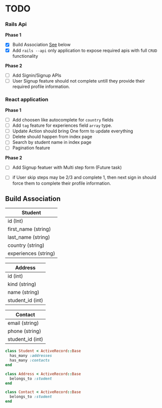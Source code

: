 # TODO

### Rails Api

**Phase 1**

- [x] Build Association [See](#build-association) below
- [x] Add `rails --api` only application to expose required apis with full
    `CRUD` functionality

**Phase 2**

- [ ] Add Signin/Signup APIs
- [ ] User Signup feature should not complete untill they provide their required
    profile information.

### React application

**Phase 1**

- [ ] Add choosen like autocomplete for `country` fields
- [ ] Add `tag` feature for experiences field `array` type.
- [ ] Update Action should bring One form to update everything
- [ ] Delete should happen from index page
- [ ] Search by student name in index page
- [ ] Pagination feature

**Phase 2**

- [ ] Add Signup featuer with Multi step form (Future task)
- [ ] if User skip steps may be 2/3 and complete 1, then next sign in should
    force them to complete their profile information.



## Build Association

| Student              |
| ---                  |
| id (Int)             |
| first_name (string)  |
| last_name (string)   |
| country (string)     |
| experiences (string) |

| Address          |
| ---              |
| id (int)         |
| kind (string)    |
| name (string)    |
| student_id (int) |

| Contact          |
| ---              |
| email (string)   |
| phone (string)   |
| student_id (int) |

```ruby
class Student < ActiveRecord::Base
  has_many :addresses
  has_many :contacts
end

class Address < ActiveRecord::Base
  belongs_to :student
end

class Contact < ActiveRecord::Base
  belongs_to :student
end
```

